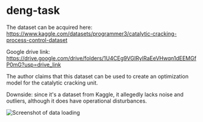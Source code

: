 # deng-task
The dataset can be acquired here: https://www.kaggle.com/datasets/programmer3/catalytic-cracking-process-control-dataset

Google drive link: https://drive.google.com/drive/folders/1U4CEg9VGIRylRaEeVHwqn1dEEMGfP0mG?usp=drive_link

The author claims that this dataset can be used to create an optimization model for the catalytic cracking unit.

Downside: since it's a dataset from Kaggle, it allegedly lacks noise and outliers, although it does have operational disturbances.

![Screenshot of data loading](https://github.com/lagadoswift/deng-task/blob/main/data_loader.py/images/screen.png)